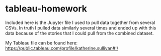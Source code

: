# tableau-homework

Included here is the Jupyter file I used to pull data together from several CSVs.  In truth I pulled data similarly several times and ended up with this data because of the stories that I could pull from the combined dataset.

My Tableau file can be found here: https://public.tableau.com/profile/katherine.sullivan#!/

